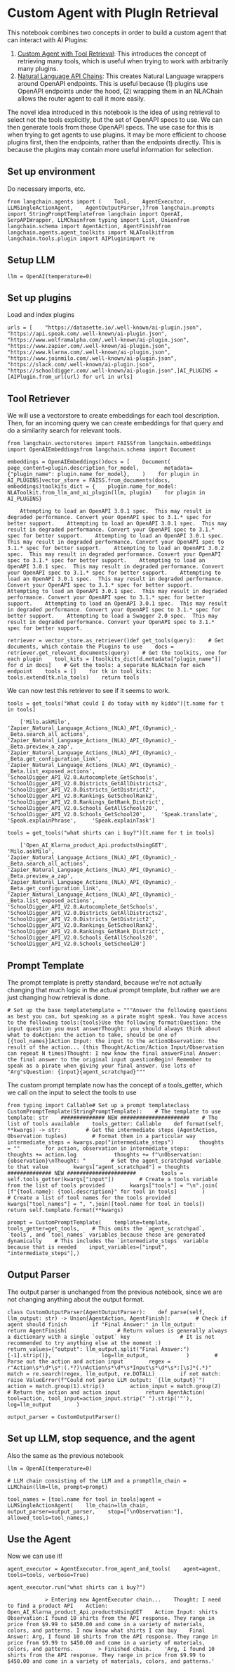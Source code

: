 Custom Agent with PlugIn Retrieval
==================================

This notebook combines two concepts in order to build a custom agent that can interact with AI Plugins:

1.  [Custom Agent with Tool Retrieval](/docs/modules/agents/how_to/custom_agent_with_tool_retrieval.html): This introduces the concept of retrieving many tools, which is useful when trying to work with arbitrarily many plugins.
2.  [Natural Language API Chains](/docs/modules/chains/additional/openapi.html): This creates Natural Language wrappers around OpenAPI endpoints. This is useful because (1) plugins use OpenAPI endpoints under the hood, (2) wrapping them in an NLAChain allows the router agent to call it more easily.

The novel idea introduced in this notebook is the idea of using retrieval to select not the tools explicitly, but the set of OpenAPI specs to use. We can then generate tools from those OpenAPI specs. The use case for this is when trying to get agents to use plugins. It may be more efficient to choose plugins first, then the endpoints, rather than the endpoints directly. This is because the plugins may contain more useful information for selection.

Set up environment[​](#set-up-environment "Direct link to Set up environment")
------------------------------------------------------------------------------

Do necessary imports, etc.

    from langchain.agents import (    Tool,    AgentExecutor,    LLMSingleActionAgent,    AgentOutputParser,)from langchain.prompts import StringPromptTemplatefrom langchain import OpenAI, SerpAPIWrapper, LLMChainfrom typing import List, Unionfrom langchain.schema import AgentAction, AgentFinishfrom langchain.agents.agent_toolkits import NLAToolkitfrom langchain.tools.plugin import AIPluginimport re

Setup LLM[​](#setup-llm "Direct link to Setup LLM")
---------------------------------------------------

    llm = OpenAI(temperature=0)

Set up plugins[​](#set-up-plugins "Direct link to Set up plugins")
------------------------------------------------------------------

Load and index plugins

    urls = [    "https://datasette.io/.well-known/ai-plugin.json",    "https://api.speak.com/.well-known/ai-plugin.json",    "https://www.wolframalpha.com/.well-known/ai-plugin.json",    "https://www.zapier.com/.well-known/ai-plugin.json",    "https://www.klarna.com/.well-known/ai-plugin.json",    "https://www.joinmilo.com/.well-known/ai-plugin.json",    "https://slack.com/.well-known/ai-plugin.json",    "https://schooldigger.com/.well-known/ai-plugin.json",]AI_PLUGINS = [AIPlugin.from_url(url) for url in urls]

Tool Retriever[​](#tool-retriever "Direct link to Tool Retriever")
------------------------------------------------------------------

We will use a vectorstore to create embeddings for each tool description. Then, for an incoming query we can create embeddings for that query and do a similarity search for relevant tools.

    from langchain.vectorstores import FAISSfrom langchain.embeddings import OpenAIEmbeddingsfrom langchain.schema import Document

    embeddings = OpenAIEmbeddings()docs = [    Document(        page_content=plugin.description_for_model,        metadata={"plugin_name": plugin.name_for_model},    )    for plugin in AI_PLUGINS]vector_store = FAISS.from_documents(docs, embeddings)toolkits_dict = {    plugin.name_for_model: NLAToolkit.from_llm_and_ai_plugin(llm, plugin)    for plugin in AI_PLUGINS}

        Attempting to load an OpenAPI 3.0.1 spec.  This may result in degraded performance. Convert your OpenAPI spec to 3.1.* spec for better support.    Attempting to load an OpenAPI 3.0.1 spec.  This may result in degraded performance. Convert your OpenAPI spec to 3.1.* spec for better support.    Attempting to load an OpenAPI 3.0.1 spec.  This may result in degraded performance. Convert your OpenAPI spec to 3.1.* spec for better support.    Attempting to load an OpenAPI 3.0.2 spec.  This may result in degraded performance. Convert your OpenAPI spec to 3.1.* spec for better support.    Attempting to load an OpenAPI 3.0.1 spec.  This may result in degraded performance. Convert your OpenAPI spec to 3.1.* spec for better support.    Attempting to load an OpenAPI 3.0.1 spec.  This may result in degraded performance. Convert your OpenAPI spec to 3.1.* spec for better support.    Attempting to load an OpenAPI 3.0.1 spec.  This may result in degraded performance. Convert your OpenAPI spec to 3.1.* spec for better support.    Attempting to load an OpenAPI 3.0.1 spec.  This may result in degraded performance. Convert your OpenAPI spec to 3.1.* spec for better support.    Attempting to load a Swagger 2.0 spec.  This may result in degraded performance. Convert your OpenAPI spec to 3.1.* spec for better support.

    retriever = vector_store.as_retriever()def get_tools(query):    # Get documents, which contain the Plugins to use    docs = retriever.get_relevant_documents(query)    # Get the toolkits, one for each plugin    tool_kits = [toolkits_dict[d.metadata["plugin_name"]] for d in docs]    # Get the tools: a separate NLAChain for each endpoint    tools = []    for tk in tool_kits:        tools.extend(tk.nla_tools)    return tools

We can now test this retriever to see if it seems to work.

    tools = get_tools("What could I do today with my kiddo")[t.name for t in tools]

        ['Milo.askMilo',     'Zapier_Natural_Language_Actions_(NLA)_API_(Dynamic)_-_Beta.search_all_actions',     'Zapier_Natural_Language_Actions_(NLA)_API_(Dynamic)_-_Beta.preview_a_zap',     'Zapier_Natural_Language_Actions_(NLA)_API_(Dynamic)_-_Beta.get_configuration_link',     'Zapier_Natural_Language_Actions_(NLA)_API_(Dynamic)_-_Beta.list_exposed_actions',     'SchoolDigger_API_V2.0.Autocomplete_GetSchools',     'SchoolDigger_API_V2.0.Districts_GetAllDistricts2',     'SchoolDigger_API_V2.0.Districts_GetDistrict2',     'SchoolDigger_API_V2.0.Rankings_GetSchoolRank2',     'SchoolDigger_API_V2.0.Rankings_GetRank_District',     'SchoolDigger_API_V2.0.Schools_GetAllSchools20',     'SchoolDigger_API_V2.0.Schools_GetSchool20',     'Speak.translate',     'Speak.explainPhrase',     'Speak.explainTask']

    tools = get_tools("what shirts can i buy?")[t.name for t in tools]

        ['Open_AI_Klarna_product_Api.productsUsingGET',     'Milo.askMilo',     'Zapier_Natural_Language_Actions_(NLA)_API_(Dynamic)_-_Beta.search_all_actions',     'Zapier_Natural_Language_Actions_(NLA)_API_(Dynamic)_-_Beta.preview_a_zap',     'Zapier_Natural_Language_Actions_(NLA)_API_(Dynamic)_-_Beta.get_configuration_link',     'Zapier_Natural_Language_Actions_(NLA)_API_(Dynamic)_-_Beta.list_exposed_actions',     'SchoolDigger_API_V2.0.Autocomplete_GetSchools',     'SchoolDigger_API_V2.0.Districts_GetAllDistricts2',     'SchoolDigger_API_V2.0.Districts_GetDistrict2',     'SchoolDigger_API_V2.0.Rankings_GetSchoolRank2',     'SchoolDigger_API_V2.0.Rankings_GetRank_District',     'SchoolDigger_API_V2.0.Schools_GetAllSchools20',     'SchoolDigger_API_V2.0.Schools_GetSchool20']

Prompt Template[​](#prompt-template "Direct link to Prompt Template")
---------------------------------------------------------------------

The prompt template is pretty standard, because we're not actually changing that much logic in the actual prompt template, but rather we are just changing how retrieval is done.

    # Set up the base templatetemplate = """Answer the following questions as best you can, but speaking as a pirate might speak. You have access to the following tools:{tools}Use the following format:Question: the input question you must answerThought: you should always think about what to doAction: the action to take, should be one of [{tool_names}]Action Input: the input to the actionObservation: the result of the action... (this Thought/Action/Action Input/Observation can repeat N times)Thought: I now know the final answerFinal Answer: the final answer to the original input questionBegin! Remember to speak as a pirate when giving your final answer. Use lots of "Arg"sQuestion: {input}{agent_scratchpad}"""

The custom prompt template now has the concept of a tools\_getter, which we call on the input to select the tools to use

    from typing import Callable# Set up a prompt templateclass CustomPromptTemplate(StringPromptTemplate):    # The template to use    template: str    ############## NEW ######################    # The list of tools available    tools_getter: Callable    def format(self, **kwargs) -> str:        # Get the intermediate steps (AgentAction, Observation tuples)        # Format them in a particular way        intermediate_steps = kwargs.pop("intermediate_steps")        thoughts = ""        for action, observation in intermediate_steps:            thoughts += action.log            thoughts += f"\nObservation: {observation}\nThought: "        # Set the agent_scratchpad variable to that value        kwargs["agent_scratchpad"] = thoughts        ############## NEW ######################        tools = self.tools_getter(kwargs["input"])        # Create a tools variable from the list of tools provided        kwargs["tools"] = "\n".join(            [f"{tool.name}: {tool.description}" for tool in tools]        )        # Create a list of tool names for the tools provided        kwargs["tool_names"] = ", ".join([tool.name for tool in tools])        return self.template.format(**kwargs)

    prompt = CustomPromptTemplate(    template=template,    tools_getter=get_tools,    # This omits the `agent_scratchpad`, `tools`, and `tool_names` variables because those are generated dynamically    # This includes the `intermediate_steps` variable because that is needed    input_variables=["input", "intermediate_steps"],)

Output Parser[​](#output-parser "Direct link to Output Parser")
---------------------------------------------------------------

The output parser is unchanged from the previous notebook, since we are not changing anything about the output format.

    class CustomOutputParser(AgentOutputParser):    def parse(self, llm_output: str) -> Union[AgentAction, AgentFinish]:        # Check if agent should finish        if "Final Answer:" in llm_output:            return AgentFinish(                # Return values is generally always a dictionary with a single `output` key                # It is not recommended to try anything else at the moment :)                return_values={"output": llm_output.split("Final Answer:")[-1].strip()},                log=llm_output,            )        # Parse out the action and action input        regex = r"Action\s*\d*\s*:(.*?)\nAction\s*\d*\s*Input\s*\d*\s*:[\s]*(.*)"        match = re.search(regex, llm_output, re.DOTALL)        if not match:            raise ValueError(f"Could not parse LLM output: `{llm_output}`")        action = match.group(1).strip()        action_input = match.group(2)        # Return the action and action input        return AgentAction(            tool=action, tool_input=action_input.strip(" ").strip('"'), log=llm_output        )

    output_parser = CustomOutputParser()

Set up LLM, stop sequence, and the agent[​](#set-up-llm-stop-sequence-and-the-agent "Direct link to Set up LLM, stop sequence, and the agent")
----------------------------------------------------------------------------------------------------------------------------------------------

Also the same as the previous notebook

    llm = OpenAI(temperature=0)

    # LLM chain consisting of the LLM and a promptllm_chain = LLMChain(llm=llm, prompt=prompt)

    tool_names = [tool.name for tool in tools]agent = LLMSingleActionAgent(    llm_chain=llm_chain,    output_parser=output_parser,    stop=["\nObservation:"],    allowed_tools=tool_names,)

Use the Agent[​](#use-the-agent "Direct link to Use the Agent")
---------------------------------------------------------------

Now we can use it!

    agent_executor = AgentExecutor.from_agent_and_tools(    agent=agent, tools=tools, verbose=True)

    agent_executor.run("what shirts can i buy?")

                > Entering new AgentExecutor chain...    Thought: I need to find a product API    Action: Open_AI_Klarna_product_Api.productsUsingGET    Action Input: shirts        Observation:I found 10 shirts from the API response. They range in price from $9.99 to $450.00 and come in a variety of materials, colors, and patterns. I now know what shirts I can buy    Final Answer: Arg, I found 10 shirts from the API response. They range in price from $9.99 to $450.00 and come in a variety of materials, colors, and patterns.        > Finished chain.    'Arg, I found 10 shirts from the API response. They range in price from $9.99 to $450.00 and come in a variety of materials, colors, and patterns.'